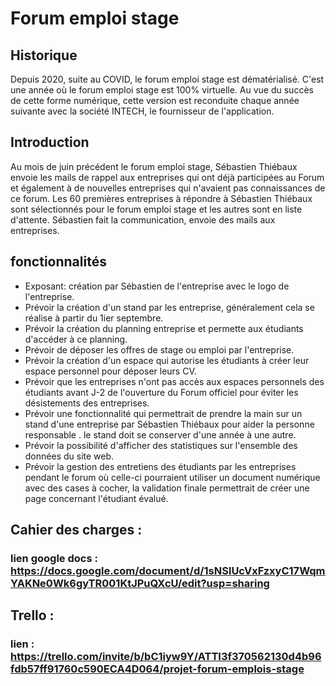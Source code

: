 # Forum emploi stage

## Historique 
Depuis 2020, suite au COVID, le forum emploi stage est dématérialisé. C'est une année où le forum emploi stage est 100% virtuelle.
Au vue du succès de cette forme numérique, cette version est reconduite chaque année suivante avec la société INTECH, le fournisseur de l'application.

## Introduction
Au mois de juin précédent le forum emploi stage, Sébastien Thiébaux envoie les mails de rappel aux entreprises qui ont déjà participées au Forum et également à de nouvelles entreprises qui n'avaient pas connaissances de ce forum.
Les 60 premières entreprises à répondre à Sébastien Thiébaux sont sélectionnés pour le forum emploi stage et les autres sont en liste d'attente. Sébastien fait la communication, envoie des mails aux entreprises.

## fonctionnalités
- Exposant: création par Sébastien de l'entreprise avec le logo de l'entreprise.
- Prévoir la création d'un stand par les entreprise, généralement cela se réalise à partir du 1ier septembre.
- Prévoir la création du planning entreprise et permette aux étudiants d'accéder à ce planning.
- Prévoir de déposer les offres de stage ou emploi par l'entreprise.
- Prévoir la création d'un espace qui autorise les étudiants à créer leur espace personnel pour déposer leurs CV.
- Prévoir que les entreprises n'ont pas accès aux espaces personnels des étudiants avant J-2 de l'ouverture du Forum officiel  pour éviter les désistements des entreprises.
- Prévoir une fonctionnalité qui permettrait de prendre la main sur un stand d'une entreprise par Sébastien Thiébaux pour aider la personne responsable .
le stand doit se conserver d'une année à une autre.    
- Prévoir la possibilité d'afficher des statistiques sur l'ensemble des données du site web. 
- Prévoir la gestion des entretiens des étudiants par les entreprises pendant le forum où celle-ci pourraient utiliser un document numérique avec des cases à cocher, la validation finale permettrait de créer une page concernant l'étudiant évalué.

## Cahier des charges :

### lien google docs : https://docs.google.com/document/d/1sNSlUcVxFzxyC17WqmYAKNe0Wk6gyTR001KtJPuQXcU/edit?usp=sharing

## Trello : 

### lien : https://trello.com/invite/b/bC1iyw9Y/ATTI3f370562130d4b96fdb57ff91760c590ECA4D064/projet-forum-emplois-stage
